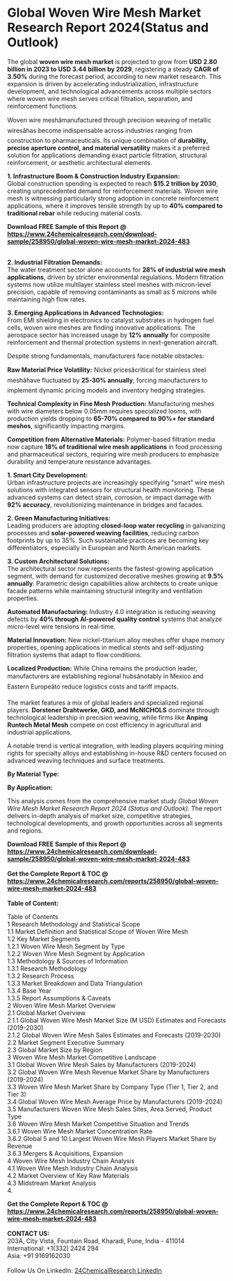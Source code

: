 <h1>Global Woven Wire Mesh Market Research Report 2024(Status and Outlook)</h1><p>The global <strong>woven wire mesh market</strong> is projected to grow from <strong>USD 2.80 billion in 2023 to USD 3.44 billion by 2029</strong>, registering a steady <strong>CAGR of 3.50%</strong> during the forecast period, according to new market research. This expansion is driven by accelerating industrialization, infrastructure development, and technological advancements across multiple sectors where woven wire mesh serves critical filtration, separation, and reinforcement functions.</p><p>Woven wire meshâmanufactured through precision weaving of metallic wiresâhas become indispensable across industries ranging from construction to pharmaceuticals. Its unique combination of <strong>durability, precise aperture control, and material versatility</strong> makes it a preferred solution for applications demanding exact particle filtration, structural reinforcement, or aesthetic architectural elements.</p><p><strong>1. Infrastructure Boom &amp; Construction Industry Expansion:</strong><br>
Global construction spending is expected to reach <strong>$15.2 trillion by 2030</strong>, creating unprecedented demand for reinforcement materials. Woven wire mesh is witnessing particularly strong adoption in concrete reinforcement applications, where it improves tensile strength by up to <strong>40% compared to traditional rebar</strong> while reducing material costs.</p><div><b>Download FREE Sample of this Report @ 
            <a href="https://www.24chemicalresearch.com/download-sample/258950/global-woven-wire-mesh-market-2024-483">
            https://www.24chemicalresearch.com/download-sample/258950/global-woven-wire-mesh-market-2024-483</a></b></div><br><p><strong>2. Industrial Filtration Demands:</strong><br>
The water treatment sector alone accounts for <strong>28% of industrial wire mesh applications</strong>, driven by stricter environmental regulations. Modern filtration systems now utilize multilayer stainless steel meshes with micron-level precision, capable of removing contaminants as small as 5 microns while maintaining high flow rates.</p><p><strong>3. Emerging Applications in Advanced Technologies:</strong><br>
From EMI shielding in electronics to catalyst substrates in hydrogen fuel cells, woven wire meshes are finding innovative applications. The aerospace sector has increased usage by <strong>12% annually</strong> for composite reinforcement and thermal protection systems in next-generation aircraft.</p><p>Despite strong fundamentals, manufacturers face notable obstacles:</p><p><strong>Raw Material Price Volatility:</strong> Nickel pricesâcritical for stainless steel meshâhave fluctuated by <strong>25-30% annually</strong>, forcing manufacturers to implement dynamic pricing models and inventory hedging strategies.</p><p><strong>Technical Complexity in Fine Mesh Production:</strong> Manufacturing meshes with wire diameters below 0.05mm requires specialized looms, with production yields dropping to <strong>65-70% compared to 90%+ for standard meshes</strong>, significantly impacting margins.</p><p><strong>Competition from Alternative Materials:</strong> Polymer-based filtration media now capture <strong>18% of traditional wire mesh applications</strong> in food processing and pharmaceutical sectors, requiring wire mesh producers to emphasize durability and temperature resistance advantages.</p><p><strong>1. Smart City Development:</strong><br>
Urban infrastructure projects are increasingly specifying "smart" wire mesh solutions with integrated sensors for structural health monitoring. These advanced systems can detect strain, corrosion, or impact damage with <strong>92% accuracy</strong>, revolutionizing maintenance in bridges and facades.</p><p><strong>2. Green Manufacturing Initiatives:</strong><br>
Leading producers are adopting <strong>closed-loop water recycling</strong> in galvanizing processes and <strong>solar-powered weaving facilities</strong>, reducing carbon footprints by up to 35%. Such sustainable practices are becoming key differentiators, especially in European and North American markets.</p><p><strong>3. Custom Architectural Solutions:</strong><br>
The architectural sector now represents the fastest-growing application segment, with demand for customized decorative meshes growing at <strong>9.5% annually</strong>. Parametric design capabilities allow architects to create unique facade patterns while maintaining structural integrity and ventilation properties.</p><p><strong>Automated Manufacturing:</strong> Industry 4.0 integration is reducing weaving defects by <strong>40% through AI-powered quality control</strong> systems that analyze micro-level wire tensions in real-time.</p><p><strong>Material Innovation:</strong> New nickel-titanium alloy meshes offer shape memory properties, opening applications in medical stents and self-adjusting filtration systems that adapt to flow conditions.</p><p><strong>Localized Production:</strong> While China remains the production leader, manufacturers are establishing regional hubsânotably in Mexico and Eastern Europeâto reduce logistics costs and tariff impacts.</p><p>The market features a mix of global leaders and specialized regional players. <strong>Dorstener Drahtwerke, GKD, and McNICHOLS</strong> dominate through technological leadership in precision weaving, while firms like <strong>Anping Runtech Metal Mesh</strong> compete on cost efficiency in agricultural and industrial applications.</p><p>A notable trend is vertical integration, with leading players acquiring mining rights for specialty alloys and establishing in-house R&amp;D centers focused on advanced weaving techniques and surface treatments.</p><p><strong>By Material Type:</strong></p><p><strong>By Application:</strong></p><p>This analysis comes from the comprehensive market study <em>Global Woven Wire Mesh Market Research Report 2024 (Status and Outlook)</em>. The report delivers in-depth analysis of market size, competitive strategies, technological developments, and growth opportunities across all segments and regions.</p><div><b>Download FREE Sample of this Report @ 
            <a href="https://www.24chemicalresearch.com/download-sample/258950/global-woven-wire-mesh-market-2024-483">
            https://www.24chemicalresearch.com/download-sample/258950/global-woven-wire-mesh-market-2024-483</a></b></div><br><div><b>Get the Complete Report & TOC @ 
            <a href="https://www.24chemicalresearch.com/reports/258950/global-woven-wire-mesh-market-2024-483">
            https://www.24chemicalresearch.com/reports/258950/global-woven-wire-mesh-market-2024-483</a></b></div><br>
            <b>Table of Content:</b><p>Table of Contents<br />
1 Research Methodology and Statistical Scope<br />
1.1 Market Definition and Statistical Scope of Woven Wire Mesh<br />
1.2 Key Market Segments<br />
1.2.1 Woven Wire Mesh Segment by Type<br />
1.2.2 Woven Wire Mesh Segment by Application<br />
1.3 Methodology & Sources of Information<br />
1.3.1 Research Methodology<br />
1.3.2 Research Process<br />
1.3.3 Market Breakdown and Data Triangulation<br />
1.3.4 Base Year<br />
1.3.5 Report Assumptions & Caveats<br />
2 Woven Wire Mesh Market Overview<br />
2.1 Global Market Overview<br />
2.1.1 Global Woven Wire Mesh Market Size (M USD) Estimates and Forecasts (2019-2030)<br />
2.1.2 Global Woven Wire Mesh Sales Estimates and Forecasts (2019-2030)<br />
2.2 Market Segment Executive Summary<br />
2.3 Global Market Size by Region<br />
3 Woven Wire Mesh Market Competitive Landscape<br />
3.1 Global Woven Wire Mesh Sales by Manufacturers (2019-2024)<br />
3.2 Global Woven Wire Mesh Revenue Market Share by Manufacturers (2019-2024)<br />
3.3 Woven Wire Mesh Market Share by Company Type (Tier 1, Tier 2, and Tier 3)<br />
3.4 Global Woven Wire Mesh Average Price by Manufacturers (2019-2024)<br />
3.5 Manufacturers Woven Wire Mesh Sales Sites, Area Served, Product Type<br />
3.6 Woven Wire Mesh Market Competitive Situation and Trends<br />
3.6.1 Woven Wire Mesh Market Concentration Rate<br />
3.6.2 Global 5 and 10 Largest Woven Wire Mesh Players Market Share by Revenue<br />
3.6.3 Mergers & Acquisitions, Expansion<br />
4 Woven Wire Mesh Industry Chain Analysis<br />
4.1 Woven Wire Mesh Industry Chain Analysis<br />
4.2 Market Overview of Key Raw Materials<br />
4.3 Midstream Market Analysis<br />
4.</p><div><b>Get the Complete Report & TOC @ 
            <a href="https://www.24chemicalresearch.com/reports/258950/global-woven-wire-mesh-market-2024-483">
            https://www.24chemicalresearch.com/reports/258950/global-woven-wire-mesh-market-2024-483</a></b></div><br><b>CONTACT US:</b><br>
            203A, City Vista, Fountain Road, Kharadi, Pune, India - 411014<br>
            International: +1(332) 2424 294<br>
            Asia: +91 9169162030 <br><br>
            Follow Us On LinkedIn: <a href="https://www.linkedin.com/company/24chemicalresearch/">24ChemicalResearch LinkedIn</a>
